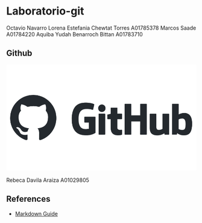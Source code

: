 # Laboratorio-git
Octavio Navarro
Lorena Estefania Chewtat Torres A01785378
Marcos Saade A01784220
Aquiba Yudah Benarroch Bittan A01783710

## Github

![Github logo](/images/github-logo.png)

Rebeca Davila Araiza A01029805

## References

- [Markdown Guide](https://www.markdownguide.org/)